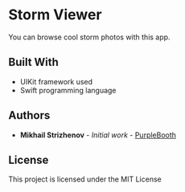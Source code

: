 # Storm Viewer

You can browse cool storm photos with this app.

## Built With

* UIKit framework used
* Swift programming language

## Authors

* **Mikhail Strizhenov** - *Initial work* - [PurpleBooth](https://github.com/ramory-l)

## License

This project is licensed under the MIT License